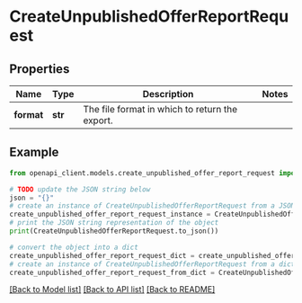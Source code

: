 # CreateUnpublishedOfferReportRequest


## Properties

Name | Type | Description | Notes
------------ | ------------- | ------------- | -------------
**format** | **str** | The file format in which to return the export. | 

## Example

```python
from openapi_client.models.create_unpublished_offer_report_request import CreateUnpublishedOfferReportRequest

# TODO update the JSON string below
json = "{}"
# create an instance of CreateUnpublishedOfferReportRequest from a JSON string
create_unpublished_offer_report_request_instance = CreateUnpublishedOfferReportRequest.from_json(json)
# print the JSON string representation of the object
print(CreateUnpublishedOfferReportRequest.to_json())

# convert the object into a dict
create_unpublished_offer_report_request_dict = create_unpublished_offer_report_request_instance.to_dict()
# create an instance of CreateUnpublishedOfferReportRequest from a dict
create_unpublished_offer_report_request_from_dict = CreateUnpublishedOfferReportRequest.from_dict(create_unpublished_offer_report_request_dict)
```
[[Back to Model list]](../README.md#documentation-for-models) [[Back to API list]](../README.md#documentation-for-api-endpoints) [[Back to README]](../README.md)


